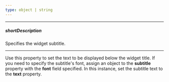 ```yaml
---
type: object | string
---
```

---
##### shortDescription
Specifies the widget subtitle.

---
Use this property to set the text to be displayed below the widget title. If you need to specify the subtitle's font, assign an object to the **subtitle** property with the **font** field specified. In this instance, set the subtitle text to the **text** property.